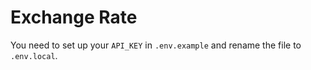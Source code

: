 # Exchange Rate

You need to set up your `API_KEY` in `.env.example` and rename the file to `.env.local`.

